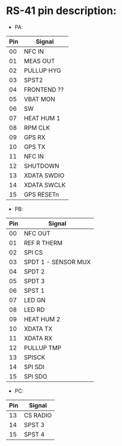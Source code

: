 # RS-41 pin description:

- PA:

| Pin | Signal      |
|-----|-------------|
| 00  | NFC IN      |
| 01  | MEAS OUT    |
| 02  | PULLUP HYG  |
| 03  | SPST2       |
| 04  | FRONTEND ?? |
| 05  | VBAT MON    |
| 06  | SW          |
| 07  | HEAT HUM 1  |
| 08  | RPM CLK     |
| 09  | GPS RX      |
| 10  | GPS TX      |
| 11  | NFC IN      |
| 12  | SHUTDOWN    |
| 13  | XDATA SWDIO |
| 14  | XDATA SWCLK |
| 15  | GPS RESETn  |

- PB:

| Pin | Signal              |
|-----|---------------------|
| 00  | NFC OUT             |
| 01  | REF R THERM         |
| 02  | SPI CS              |
| 03  | SPDT 1 - SENSOR MUX |
| 04  | SPDT 2              |
| 05  | SPDT 3              |
| 06  | SPST 1              |
| 07  | LED GN              |
| 08  | LED RD              |
| 09  | HEAT HUM 2          |
| 10  | XDATA TX            |
| 11  | XDATA RX            |
| 12  | PULLUP TMP          |
| 13  | SPISCK              |
| 14  | SPI SDI             |
| 15  | SPI SDO             |

- PC:

| Pin | Signal   |
|-----|----------|
| 13  | CS RADIO |
| 14  | SPST 3   |
| 15  | SPST 4   |